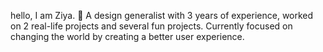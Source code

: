 hello, I am Ziya. 👋
A design generalist with 3 years of experience, worked on 2 real-life projects and several fun projects. Currently focused on changing the world by creating a better user experience.
